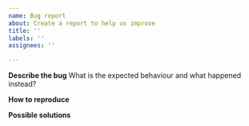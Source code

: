 ```yaml
---
name: Bug report
about: Create a report to help us improve
title: ''
labels: ''
assignees: ''

---
```


**Describe the bug**
What is the expected behaviour and what happened instead?

**How to reproduce**

**Possible solutions**
